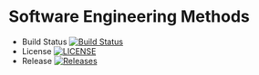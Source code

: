# Software Engineering Methods

- Build Status [![Build Status](https://travis-ci.org/ymon-oo/sem1.svg?branch=master)](https://travis-ci.org/ymon-oo/sem1)
- License [![LICENSE](https://img.shields.io/github/license/ymon-oo/sem1.svg?style=flat-square)](https://github.com/ymon-oo/sem1/blob/master/LICENSE)
- Release [![Releases](https://img.shields.io/github/release/ymon-oo/sem1/all.svg?style=flat-square)](https://github.com/ymon-oo/sem1/releases)
